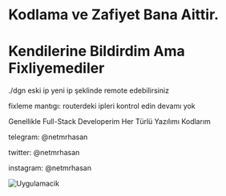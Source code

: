 # Kodlama ve Zafiyet Bana Aittir.
# Kendilerine Bildirdim Ama Fixliyemediler
<p> ./dgn eski ip yeni ip şeklinde remote edebilirsiniz
<p> fixleme mantıgı: routerdeki ipleri kontrol edin devamı yok
<p> Genellikle Full-Stack Developerim Her Türlü Yazılımı Kodlarım

<p> telegram: @netmrhasan
<p> twitter: @netmrhasan
<p> instagram: @netmrhasan

![Uygulamacik](https://resmim.net/f/CwJxo5.png?nocache)
